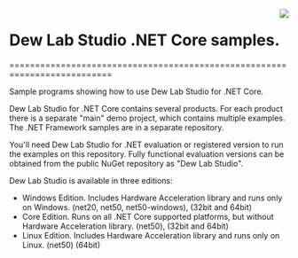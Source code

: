 <a href="https://www.dewresearch.com/products/mtxvec/mtxvec-for-delphi-c-builder">
<img align="right" src="https://www.dewresearch.com/templates/yootheme/cache/mtxvex-icon-ef5151c5.png">
</a>  

# Dew Lab Studio .NET Core samples.
==========================================================================
  
Sample programs showing how to use Dew Lab Studio for .NET Core. 

Dew Lab Studio for .NET Core contains several products. For each product there is a separate "main" demo project, which contains multiple examples. The .NET Framework samples are in a separate repository.

You'll need Dew Lab Studio for .NET evaluation or registered version to run the examples on this repository. Fully functional evaluation versions can be obtained from the public NuGet repository as "Dew Lab Studio". 

Dew Lab Studio is available in three editions:

* Windows Edition. Includes Hardware Acceleration library and runs only on Windows. (net20, net50, net50-windows), (32bit and 64bit)
* Core Edition. Runs on all .NET Core supported platforms, but without Hardware Acceleration library. (net50), (32bit and 64bit)
* Linux Edition. Includes Hardware Acceleration library and runs only on Linux. (net50) (64bit)
